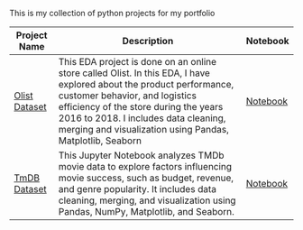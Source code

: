This is my collection of python projects for my portfolio

| Project Name | Description | Notebook |
| ------------ | ----------- | -------- |
| [Olist Dataset](https://www.kaggle.com/datasets/olistbr/brazilian-ecommerce/data) | This EDA project is done on an online store called Olist. In this EDA, I have explored about the product performance, customer behavior, and logistics efficiency of the store during the years 2016 to 2018. I includes data cleaning, merging and visualization using Pandas, Matplotlib, Seaborn| [Notebook](https://github.com/keshav-9636/python_projects/blob/main/Olist%20Dataset%20EDA.ipynb) |
| [TmDB Dataset](https://www.kaggle.com/datasets/tmdb/tmdb-movie-metadata) | This Jupyter Notebook analyzes TMDb movie data to explore factors influencing movie success, such as budget, revenue, and genre popularity. It includes data cleaning, merging, and visualization using Pandas, NumPy, Matplotlib, and Seaborn. | [Notebook](https://github.com/keshav-9636/python_projects/blob/main/TmDB%20Data%20Analysis%20using%20python.ipynb) |
